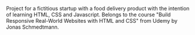 Project for a fictitious startup with a food delivery product with the intention of learning HTML, CSS and Javascript. Belongs to the course "Build Responsive Real-World Websites with HTML and CSS" from Udemy by Jonas Schmedtmann.
